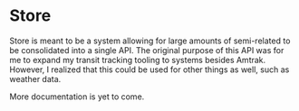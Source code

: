 # Store

Store is meant to be a system allowing for large amounts of semi-related to be consolidated into a single API. The original purpose of this API was for me to expand my transit tracking tooling to systems besides Amtrak. However, I realized that this could be used for other things as well, such as weather data.

More documentation is yet to come.